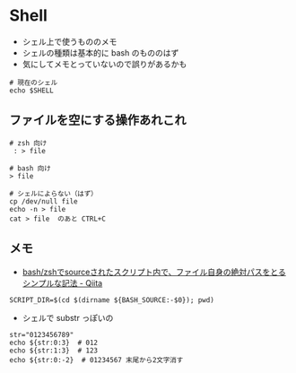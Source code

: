 # Shell

* シェル上で使うもののメモ
* シェルの種類は基本的に bash のもののはず
* 気にしてメモとっていないので誤りがあるかも

```
# 現在のシェル
echo $SHELL
```

## ファイルを空にする操作あれこれ

```
# zsh 向け
 : > file

# bash 向け
> file

# シェルによらない（はず）
cp /dev/null file
echo -n > file
cat > file  のあと CTRL+C
```

## メモ

* [bash/zshでsourceされたスクリプト内で、ファイル自身の絶対パスをとるシンプルな記法 - Qiita](https://qiita.com/yudoufu/items/48cb6fb71e5b498b2532)

```
SCRIPT_DIR=$(cd $(dirname ${BASH_SOURCE:-$0}); pwd)
```

* シェルで substr っぽいの

```
str="0123456789"
echo ${str:0:3}  # 012
echo ${str:1:3}  # 123
echo ${str:0:-2}  # 01234567 末尾から2文字消す
```

